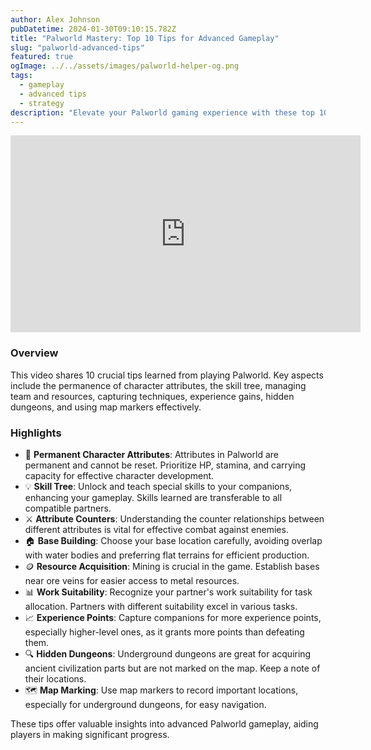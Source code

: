 ```yaml
---
author: Alex Johnson
pubDatetime: 2024-01-30T09:10:15.782Z
title: "Palworld Mastery: Top 10 Tips for Advanced Gameplay"
slug: "palworld-advanced-tips"
featured: true
ogImage: ../../assets/images/palworld-helper-og.png
tags:
  - gameplay
  - advanced tips
  - strategy
description: "Elevate your Palworld gaming experience with these top 10 advanced tips, including permanent character attributes, skill trees, resource management, and more."
---
```


<iframe width="560" height="315" src="https://www.youtube.com/embed/zQDfsSWkmNA?si=N6rcmGxYcf4r0Bj2" title="YouTube video player" frameborder="0" allow="accelerometer; autoplay; clipboard-write; encrypted-media; gyroscope; picture-in-picture; web-share" allowfullscreen></iframe>

### Overview

This video shares 10 crucial tips learned from playing Palworld. Key aspects include the permanence of character attributes, the skill tree, managing team and resources, capturing techniques, experience gains, hidden dungeons, and using map markers effectively.

### Highlights

- 🤔 **Permanent Character Attributes**: Attributes in Palworld are permanent and cannot be reset. Prioritize HP, stamina, and carrying capacity for effective character development.
- 💡 **Skill Tree**: Unlock and teach special skills to your companions, enhancing your gameplay. Skills learned are transferable to all compatible partners.
- ⚔️ **Attribute Counters**: Understanding the counter relationships between different attributes is vital for effective combat against enemies.
- 🏠 **Base Building**: Choose your base location carefully, avoiding overlap with water bodies and preferring flat terrains for efficient production.
- 🪙 **Resource Acquisition**: Mining is crucial in the game. Establish bases near ore veins for easier access to metal resources.
- 📊 **Work Suitability**: Recognize your partner's work suitability for task allocation. Partners with different suitability excel in various tasks.
- 📈 **Experience Points**: Capture companions for more experience points, especially higher-level ones, as it grants more points than defeating them.
- 🔍 **Hidden Dungeons**: Underground dungeons are great for acquiring ancient civilization parts but are not marked on the map. Keep a note of their locations.
- 🗺 **Map Marking**: Use map markers to record important locations, especially for underground dungeons, for easy navigation.

These tips offer valuable insights into advanced Palworld gameplay, aiding players in making significant progress.
